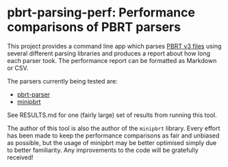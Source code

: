 pbrt-parsing-perf: Performance comparisons of PBRT parsers
==========================================================

This project provides a command line app which parses 
[PBRT v3 files](https://pbrt.org/fileformat-v3.html) using several different
parsing libraries and produces a report about how long each parser took. The
performance report can be formatted as Markdown or CSV.

The parsers currently being tested are:
* [pbrt-parser](https://github.com/ingowald/pbrt-parser)
* [minipbrt](https://github.com/vilya/minipbrt)

See RESULTS.md for one (fairly large) set of results from running this tool.

The author of this tool is also the author of the `minipbrt` library. Every
effort has been made to keep the performance comparisons as fair and unbiased
as possible, but the usage of minipbrt may be better optimised simply due to
better familiarity. Any improvements to the code will be gratefully received!

